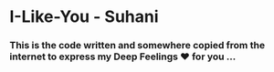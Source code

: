 # I-Like-You - Suhani

### This is the code written and somewhere copied from the internet to express my Deep Feelings &hearts; for you ...
